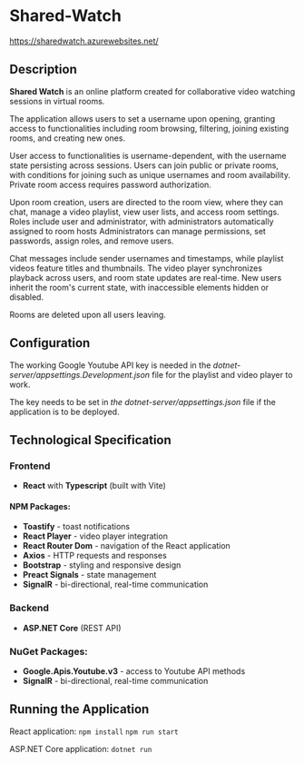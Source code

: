 # Shared-Watch

https://sharedwatch.azurewebsites.net/

## Description
**Shared Watch** is an online platform created for collaborative video watching sessions in virtual rooms.

The application allows users to set a username upon opening, granting access to functionalities including room browsing, filtering, joining existing rooms, and creating new ones.

User access to functionalities is username-dependent, with the username state persisting across sessions. Users can join public or private rooms, with conditions for joining such as unique usernames and room availability. Private room access requires password authorization.

Upon room creation, users are directed to the room view, where they can chat, manage a video playlist, view user lists, and access room settings. Roles include user and administrator, with administrators automatically assigned to room hosts Administrators can manage permissions, set passwords, assign roles, and remove users.

Chat messages include sender usernames and timestamps, while playlist videos feature titles and thumbnails. The video player synchronizes playback across users, and room state updates are real-time. New users inherit the room's current state, with inaccessible elements hidden or disabled.

Rooms are deleted upon all users leaving.

## Configuration
The working Google Youtube API key is needed in the _dotnet-server/appsettings.Development.json_ file for the playlist and video player to work.

The key needs to be set in _the dotnet-server/appsettings.json_ file if the application is to be deployed.

## Technological Specification

### Frontend
+ **React** with **Typescript** (built with Vite)
#### NPM Packages:
+ **Toastify** - toast notifications
+ **React Player** - video player integration
+ **React Router Dom** - navigation of the React application
+ **Axios** - HTTP requests and responses
+ **Bootstrap** - styling and responsive design
+ **Preact Signals** - state management
+ **SignalR** - bi-directional, real-time communication

### Backend
+ **ASP.NET Core** (REST API)

### NuGet Packages:
+ **Google.Apis.Youtube.v3** - access to Youtube API methods
+ **SignalR** - bi-directional, real-time communication

## Running the Application
React application: `npm install` `npm run start`

ASP.NET Core application: `dotnet run`
